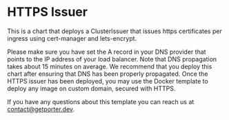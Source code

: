 # HTTPS Issuer

This is a chart that deploys a ClusterIssuer that issues https certificates per ingress using cert-manager and lets-encrypt.

Please make sure you have set the A record in your DNS provider that points to the IP address of your load balancer. Note that DNS propagation takes about 15 minutes on average.
We recommend that you deploy this chart after ensuring that DNS has been properly propagated. Once the HTTPS issuer has been deployed, you may use the Docker template to deploy any image on custom domain, secured with HTTPS.

If you have any questions about this template you can reach us at [contact@getporter.dev](mailto:contact@getporter.dev).
